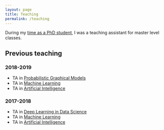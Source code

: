 ```yaml
---
layout: page
title: Teaching
permalink: /teaching
---
```


During my [time as a PhD student](/research), I was a teaching assistant for master level classes. 

## Previous teaching

### 2018-2019

* TA in [Probabilistic Graphical Models](https://www.kth.se/student/kurser/kurs/DD2420?l=en)
* TA in [Machine Learning](https://www.kth.se/student/kurser/kurs/DD2421?l=en)
* TA in [Artificial Intelligence](https://www.kth.se/student/kurser/kurs/DD2380?l=en)

### 2017-2018

* TA in [Deep Learning in Data Science](https://www.kth.se/student/kurser/kurs/DD2424?l=en)
* TA in [Machine Learning](https://www.kth.se/student/kurser/kurs/DD2421?l=en)
* TA in [Artificial Intelligence](https://www.kth.se/student/kurser/kurs/DD2380?l=en)
